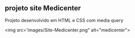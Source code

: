 ## projeto site Medicenter

Projeto desenvolvido em HTML e CSS com media query

<img src='images/Site-Medicenter.png" alt="medicenter">